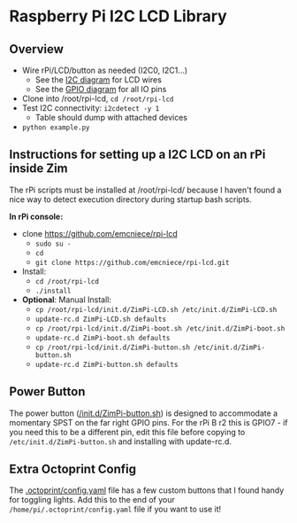 # Raspberry Pi I2C LCD Library


## Overview

- Wire rPi/LCD/button as needed (I2C0, I2C1...)
    - See the [I2C diagram](/rpi_wiring_diagram.png) for LCD wires
    - See the [GPIO diagram](/rpi_pinout.png) for all IO pins
- Clone into /root/rpi-lcd, `cd /root/rpi-lcd`
- Test I2C connectivity: `i2cdetect -y 1`
    - Table should dump with attached devices
- `python example.py`


## Instructions for setting up a I2C LCD on an rPi inside Zim

The rPi scripts must be installed at /root/rpi-lcd/ because I haven't found a nice way to detect
execution directory during startup bash scripts.

**In rPi console:**

- clone https://github.com/emcniece/rpi-lcd
    - `sudo su -`
    - `cd`
    - `git clone https://github.com/emcniece/rpi-lcd.git`
- Install:
    - `cd /root/rpi-lcd`
    - `./install`
- **Optional**: Manual Install:
    - `cp /root/rpi-lcd/init.d/ZimPi-LCD.sh /etc/init.d/ZimPi-LCD.sh`
    - `update-rc.d ZimPi-LCD.sh defaults`
    - `cp /root/rpi-lcd/init.d/ZimPi-boot.sh /etc/init.d/ZimPi-boot.sh`
    - `update-rc.d ZimPi-boot.sh defaults`
    - `cp /root/rpi-lcd/init.d/ZimPi-button.sh /etc/init.d/ZimPi-button.sh`
    - `update-rc.d ZimPi-button.sh defaults`


## Power Button

The power button ([/init.d/ZimPi-button.sh](/init.d/ZimPi-button.sh)) is designed to accommodate a momentary SPST on the far right GPIO pins. For the rPi B r2 this is GPIO7 - if you need this to be a different pin, edit this file before copying to `/etc/init.d/ZimPi-button.sh` and installing with update-rc.d.

## Extra Octoprint Config

The [.octoprint/config.yaml](/.octoprint/config.yaml) file has a few custom buttons that I found handy for toggling lights. Add this to the end of your `/home/pi/.octoprint/config.yaml` file if you want to use it!
